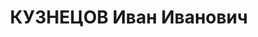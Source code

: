 ---
title: КУЗНЕЦОВ Иван Иванович
description: 'Род. в 1887, русский, член ВКП(б) с 1917. 1937 командир 20-й Таджикской
  стрелковой дивизии Средне-Азиатского ВО, комбриг, 1938 начальник АБТВ Сибирского
  ВО

  Арестован 10.03.1938. Приговор: ВК ВС СССР, 17.06.1938 – ВМН. Расстрелян 1938.

  Реабилитирован 01.08.1957'
---